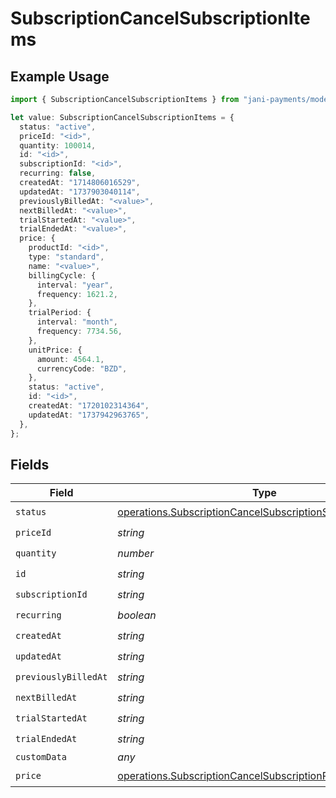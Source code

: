 # SubscriptionCancelSubscriptionItems

## Example Usage

```typescript
import { SubscriptionCancelSubscriptionItems } from "jani-payments/models/operations";

let value: SubscriptionCancelSubscriptionItems = {
  status: "active",
  priceId: "<id>",
  quantity: 100014,
  id: "<id>",
  subscriptionId: "<id>",
  recurring: false,
  createdAt: "1714806016529",
  updatedAt: "1737903040114",
  previouslyBilledAt: "<value>",
  nextBilledAt: "<value>",
  trialStartedAt: "<value>",
  trialEndedAt: "<value>",
  price: {
    productId: "<id>",
    type: "standard",
    name: "<value>",
    billingCycle: {
      interval: "year",
      frequency: 1621.2,
    },
    trialPeriod: {
      interval: "month",
      frequency: 7734.56,
    },
    unitPrice: {
      amount: 4564.1,
      currencyCode: "BZD",
    },
    status: "active",
    id: "<id>",
    createdAt: "1720102314364",
    updatedAt: "1737942963765",
  },
};
```

## Fields

| Field                                                                                                                                      | Type                                                                                                                                       | Required                                                                                                                                   | Description                                                                                                                                |
| ------------------------------------------------------------------------------------------------------------------------------------------ | ------------------------------------------------------------------------------------------------------------------------------------------ | ------------------------------------------------------------------------------------------------------------------------------------------ | ------------------------------------------------------------------------------------------------------------------------------------------ |
| `status`                                                                                                                                   | [operations.SubscriptionCancelSubscriptionSubscriptionStatus](../../models/operations/subscriptioncancelsubscriptionsubscriptionstatus.md) | :heavy_check_mark:                                                                                                                         | N/A                                                                                                                                        |
| `priceId`                                                                                                                                  | *string*                                                                                                                                   | :heavy_check_mark:                                                                                                                         | N/A                                                                                                                                        |
| `quantity`                                                                                                                                 | *number*                                                                                                                                   | :heavy_check_mark:                                                                                                                         | N/A                                                                                                                                        |
| `id`                                                                                                                                       | *string*                                                                                                                                   | :heavy_check_mark:                                                                                                                         | N/A                                                                                                                                        |
| `subscriptionId`                                                                                                                           | *string*                                                                                                                                   | :heavy_check_mark:                                                                                                                         | N/A                                                                                                                                        |
| `recurring`                                                                                                                                | *boolean*                                                                                                                                  | :heavy_check_mark:                                                                                                                         | N/A                                                                                                                                        |
| `createdAt`                                                                                                                                | *string*                                                                                                                                   | :heavy_check_mark:                                                                                                                         | N/A                                                                                                                                        |
| `updatedAt`                                                                                                                                | *string*                                                                                                                                   | :heavy_check_mark:                                                                                                                         | N/A                                                                                                                                        |
| `previouslyBilledAt`                                                                                                                       | *string*                                                                                                                                   | :heavy_check_mark:                                                                                                                         | N/A                                                                                                                                        |
| `nextBilledAt`                                                                                                                             | *string*                                                                                                                                   | :heavy_check_mark:                                                                                                                         | N/A                                                                                                                                        |
| `trialStartedAt`                                                                                                                           | *string*                                                                                                                                   | :heavy_check_mark:                                                                                                                         | N/A                                                                                                                                        |
| `trialEndedAt`                                                                                                                             | *string*                                                                                                                                   | :heavy_check_mark:                                                                                                                         | N/A                                                                                                                                        |
| `customData`                                                                                                                               | *any*                                                                                                                                      | :heavy_minus_sign:                                                                                                                         | N/A                                                                                                                                        |
| `price`                                                                                                                                    | [operations.SubscriptionCancelSubscriptionPrice](../../models/operations/subscriptioncancelsubscriptionprice.md)                           | :heavy_check_mark:                                                                                                                         | N/A                                                                                                                                        |